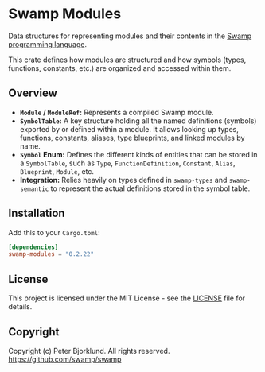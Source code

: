 # Swamp Modules

Data structures for representing modules and their contents in the [Swamp programming language](https://swamp-lang.org).

This crate defines how modules are structured and how symbols (types, functions, constants, etc.) are organized and accessed within them.

## Overview

*   **`Module` / `ModuleRef`:** Represents a compiled Swamp module.
*   **`SymbolTable`:** A key structure holding all the named definitions (symbols) exported by or defined within a module. It allows looking up types, functions, constants, aliases, type blueprints, and linked modules by name.
*   **`Symbol` Enum:** Defines the different kinds of entities that can be stored in a `SymbolTable`, such as `Type`, `FunctionDefinition`, `Constant`, `Alias`, `Blueprint`, `Module`, etc.
*   **Integration:** Relies heavily on types defined in `swamp-types` and `swamp-semantic` to represent the actual definitions stored in the symbol table.

## Installation

Add this to your `Cargo.toml`:

```toml
[dependencies]
swamp-modules = "0.2.22"
```

## License

This project is licensed under the MIT License - see the [LICENSE](LICENSE) file for details.

## Copyright

Copyright (c) Peter Bjorklund. All rights reserved. https://github.com/swamp/swamp
